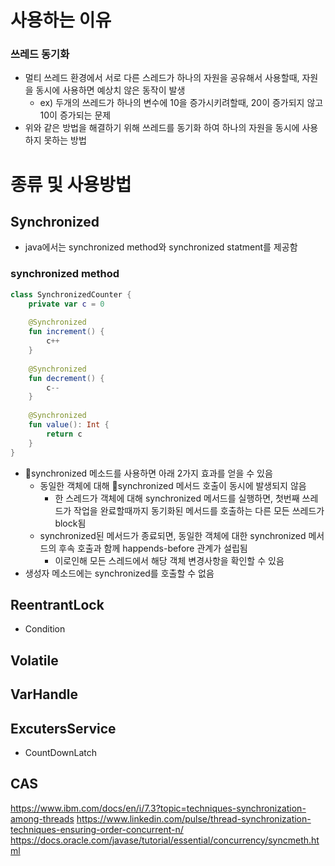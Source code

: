 # 사용하는 이유
### 쓰레드 동기화
- 멀티 쓰레드 환경에서 서로 다른 스레드가 하나의 자원을 공유해서 사용할때, 자원을 동시에 사용하면 예상치 않은 동작이 발생
	- ex) 두개의 쓰레드가 하나의 변수에 10을 증가시키려할때, 20이 증가되지 않고 10이 증가되는 문제
- 위와 같은 방법을 해결하기 위해 쓰레드를 동기화 하여 하나의 자원을 동시에 사용하지 못하는 방법

# 종류 및 사용방법

## Synchronized
- java에서는 synchronized method와 synchronized statment를 제공함
### synchronized method
```kotlin
class SynchronizedCounter {  
    private var c = 0  
  
    @Synchronized  
    fun increment() {  
        c++  
    }  
  
    @Synchronized  
    fun decrement() {  
        c--  
    }  
  
    @Synchronized  
    fun value(): Int {  
        return c  
    }  
}
```
- synchronized 메소드를 사용하면 아래 2가지 효과를 얻을 수 있음
	- 동일한 객체에 대해 synchronized 메서드 호출이 동시에 발생되지 않음
		- 한 스레드가 객체에 대해 synchronized 메서드를 실행하면, 첫번째 쓰레드가 작업을 완료할때까지 동기화된 메서드를 호출하는 다른 모든 쓰레드가 block됨
	- synchronized된 메서드가 종료되면, 동일한 객체에 대한 synchronized 메서드의 후속  호출과 함께 happends-before 관계가 설립됨
		- 이로인해 모든 스레드에서 해당 객체 변경사항을 확인할 수 있음
- 생성자 메소드에는 synchronized를 호출할 수 없음
## ReentrantLock
- Condition
## Volatile
## VarHandle
## ExcutersService
- CountDownLatch
## CAS


https://www.ibm.com/docs/en/i/7.3?topic=techniques-synchronization-among-threads
https://www.linkedin.com/pulse/thread-synchronization-techniques-ensuring-order-concurrent-n/
https://docs.oracle.com/javase/tutorial/essential/concurrency/syncmeth.html